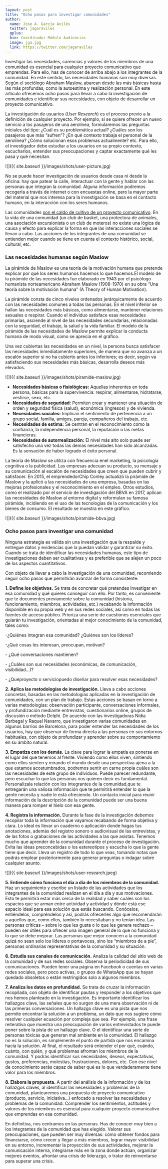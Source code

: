 ```yaml
---
layout: post
title: "Ocho pasos para investigar comunidades"
author:
  name: Jose A. García Avilés
  twitter: jagaraviles
  gplus:  
  bio: Coordinador Módulo Audiencias
  image: jga.jpg
  link: https://twitter.com/jagaraviles
---
```

Investigar las necesidades, carencias y valores de los miembros de una comunidad es esencial para cualquier proyecto comunicativo que emprendas. Para ello, has de conocer de arriba abajo a los integrantes de la comunidad. En este sentido, las necesidades humanas son muy diversas. Según el sociólogo Abraham Maslow, abarcan desde las más básicas hasta las más profundas, como la autoestima y realización personal. En este artículo ofrecemos ocho pasos para llevar a cabo la investigación de comunidades e identificar sus necesidades, con objeto de desarrollar un proyecto comunicativo.

La investigación de usuarios (*User Research*) es el proceso previo a la definición de cualquier proyecto. Por ejemplo, si se quiere ofrecer un nuevo servicio a los pasajeros de una aerolínea, formularemos las preguntas iniciales del tipo: ¿Cuál es su problemática actual? ¿Cuáles son los pasajeros que más “sufren”? ¿En qué contexto trabaja el personal de la aerolínea? ¿Cómo solucionan esos problemas actualmente? etc. Para ello, el investigador debe estudiar a los usuarios en su propio contexto, escucharlos, entender sus preocupaciones y captar exactamente qué les pasa y qué necesitan.

![]({{ site.baseurl }}/images/shots/user-picture.jpg)

No se puede hacer investigación de usuarios desde casa ni desde la oficina: hay que patear la calle, interactuar con la gente y hablar con las personas que integran la comunidad. Alguna información podremos recogerla a través de internet o con encuestas online, pero la mayor parte del material que nos interesa para la investigación se basa en el contacto humano, en la interacción con los seres humanos.

Las comunidades [son el caldo de cultivo de un proyecto comunicativo](https://mip.umh.es/blog/2021/10/17/comunidades-audiencia-periodismo/). En la vida de una comunidad (un club de basket, una protectora de animales, una asociación excursionista o un club de moteros) no existe una lógica de causa y efecto para explicar la forma en que las interacciones sociales se llevan a cabo. Las acciones de los integrantes de una comunidad se entienden mejor cuando se tiene en cuenta el contexto histórico, social, cultural, etc.

### Las necesidades humanas según Maslow

La pirámide de Maslow es una teoría de la motivación humana que pretende explicar por qué los seres humanos hacemos lo que hacemos.El modelo de la pirámide de las necesidades fue elaborado en 1943 por el psicólogo humanista norteamericano Abraham Maslow (1908-1970) en su obra “Una teoría sobre la motivación humana” (A Theory of Human Motivation).

La pirámide consta de cinco niveles ordenados jerárquicamente de acuerdo con las necesidades comunes a todas las personas. En el nivel inferior se hallan las necesidades más básicas, como alimentarse, mantener relaciones sexuales o respirar. Cuando el individuo satisface esas necesidades primarias, asciende al nivel de las necesidades secundarias, relacionadas con la seguridad, el trabajo, la salud y la vida familiar. El modelo de la pirámide de las necesidades de Maslow permite explicar la conducta humana de modo visual, como se aprecia en el gráfico.

Una vez cubiertas las necesidades en un nivel, la persona busca satisfacer las necesidades inmediatamente superiores, de manera que no avanza a un escalón superior si no ha cubierto antes los inferiores; es decir, según va satisfaciendo sus necesidades más básicas, desarrolla deseos más elevados.

![]({{ site.baseurl }}/images/shots/piramide-maslow.jpg)

* **Necesidades básicas o fisiológicas:** Aquellas inherentes en toda persona, básicas para la supervivencia: respirar, alimentarse, hidratarse, vestirse, sexo, etc.
* **Necesidades de seguridad:** Permiten crear y mantener una situación de orden y seguridad física (salud), económica (ingresos) y de vivienda.
* **Necesidades sociales:** Implican el sentimiento de pertenencia a un grupo social, familia, amigos, pareja, compañeros del trabajo, etc.
* **Necesidades de estima:** Se centran en el reconocimiento como la confianza, la independencia personal, la reputación o las metas financieras.
* **Necesidades de autorrealización:** El nivel más alto solo puede ser satisfecho una vez todas las demás necesidades han sido alcanzadas. Es la sensación de haber logrado el éxito personal.

La teoría de Maslow se utiliza con frecuencia enel marketing, la psicología cognitiva o la publicidad. Las empresas adecuan su producto, su mensaje y su comunicación al escalón de necesidades que creen que pueden cubrir y satisfacer. En 2015, el emprendedorChip Conley actualizó la pirámide de Maslow y la aplicó a las necesidades de una empresa, basadas en las mejoras profesionales y el reconocimiento en el empleo. Otros estudios, como el realizado por el servicio de investigación del BBVA en 2017, aplican las necesidades de Maslow al entorno digital y reformulan su famosa pirámide, incidiendo en el uso de las tecnologías de la comunicación y los bienes de consumo. El resultado se muestra en este gráfico.

![]({{ site.baseurl }}/images/shots/piramide-bbva.jpg)

### Ocho pasos para investigar una comunidad

Ninguna estrategia es válida sin una investigación que la respalde y entregue datos y evidencias que la puedan validar y garantizar su éxito. Cuando se trata de identificar las necesidades humanas, este tipo de investigaciones deben ser cualitativas y es preferible que se alejen un poco de los aspectos cuantitativos.

Con objeto de llevar a cabo la investigación de una comunidad, recomiendo seguir ocho pasos que permitirán avanzar de forma consistente:

**1. Define los objetivos.** Se trata de concretar qué pretendes investigar en esa comunidad y qué quieres conseguir con ello. Por tanto, es conveniente que te documentes previamente sobre la comunidad (historia, funcionamiento, miembros, actividades, etc.) recabando la información disponible en su propia web y en sus redes sociales, así como en todas las fuentes de acceso público. Prioriza una serie de cuestiones esenciales que guiarán tu investigación, orientadas al mejor conocimiento de la comunidad, tales como:

\-¿Quiénes integran esa comunidad? ¿Quiénes son los líderes?

\-¿Qué cosas les interesan, preocupan, motivan?

\- ¿Qué conversaciones mantienen?

\- ¿Cuáles son sus necesidades (económicas, de comunicación, visibilidad…)?

\- ¿Quéproyecto o serviciopuedo diseñar para resolver esas necesidades?

**2. Aplica las metodologías de investigación.** Lleva a cabo acciones concretas, basadas en las metodologías aplicadas en la investigación de comunidades, con un plan de trabajo. Estas acciones se basan en torno a varias metodologías: observación participante, conversaciones informales, y profundización mediante entrevistas, cuestionarios online, grupos de discusión o método Delphi. De acuerdo con las investigadoras Nídia Berbegal y Raquel Navarro, que investigaron varias comunidades en algunos barrios de Barcelona, para poder entender las necesidades de los usuarios, hay que observar de forma directa a las personas en sus entornos habituales, con objeto de profundizar y aprender sobre su comportamiento en su ámbito natural.

**3. Empatiza con los demás.** La clave para lograr la empatía es ponerse en el lugar del que tenemos al frente. Viviendo como ellos viven, sintiendo como ellos sienten y mirando el mundo desde una perspectiva ajena a la que estamos acostumbrados, podremos sentir en carne propia cuáles son las necesidades de este grupo de individuos. Puede parecer redundante, pero escuchar lo que las personas nos quieren decir es fundamental. Personalizala relación con los integrantes de la comunidad,que te entregarán una valiosa información que te permitirá entender lo que la gente necesita y nadie le está ofreciendo. Un contacto inicial para reunir información de la descripción de la comunidad puede ser una buena manera para romper el hielo con esa gente.

**4. Registra la información.** Durante la fase de la investigación debemos recopilar toda la información que vayamos recabando de forma objetiva y clara. Lo ideal es llevar un cuaderno o aplicación donde hagas tus anotaciones, además del registro sonoro o audiovisual de las entrevistas, y de las fotos o grabaciones de las actividades a las que asistas. Tenemos mucho que aprender de la comunidad durante el proceso de investigación. Evita las ideas preconcebidas o los estereotipos y escucha lo que la gente tiene que decir. Lleva un registro de todo lo que veas, tomando notas que podrás emplear posteriormente para generar preguntas o indagar sobre cualquier asunto.

![]({{ site.baseurl }}/images/shots/user-research.jpeg)

**5. Entiende cómo funciona el día a día de los miembros de la comunidad.** Haz un seguimiento y escribe un listado de las actividades que los integrantes de la comunidad realizan en el día a día y sus motivaciones. Esto te permitirá estar más cerca de la realidad y saber cuáles son los espacios que se arman entre actividad y actividad y dónde está ese espacio ideal para esa solución que estás buscando. Conócelos, entiéndelos, compréndelos y así, podrás ofrecerles algo que recomendarán a aquellos que, como ellos, también lo necesitaban y no tenían idea. Las personas críticas – sobre lo que les gusta o lo que les genera rechazo – pueden ser útiles para ofrecer una imagen general de lo que no funciona y lo que se debe mejorar. Las personas que mejor conocen a la comunidad quizá no sean solo los líderes o portavoces, sino los “miembros de a pie”, personas ordinarias representativas de la comunidad y su situación.

**6. Estudia sus canales de comunicación.** Analiza la calidad del sitio web de la comunidad y de sus redes sociales. Observa la periodicidad de sus comunicaciones. Pueden tener una página en Facebook o cuentas en varias redes sociales, pero poco activas, o grupos de WhatsApp que se hayan quedado obsoletos o están restringidos solo a algunos miembros.

**7. Analiza los datos en profundidad.** Se trata de cruzar la información recopilada, con objeto de identificar pautas y responder a los objetivos que nos hemos planteado en la investigación. Es importante identificar los hallazgos clave, las señales que no surgen de una mera observación ni de las primeras conversaciones. Un hallazgo clave es una pista que nos permite encontrar la solución a un problema, un dato que nos sugiere cómo resolver cualquier ecuación por compleja que sea. Por ejemplo, una frase reiterativa que muestra una preocupación de varios entrevistados te puede poner sobre la pista de un hallazgo clave. O el identificar una serie de personas tóxicas que generan mal ambiente en la comunidad. El hallazgo no es la solución, es simplemente el punto de partida que nos encamina hacia la solución. Al final, el resultado será entender el por qué, cuándo, cuánto, con quién, y qué problemas afrontan los miembros de la comunidad. Y podrás identificar sus necesidades, deseos, expectativas, gustos, preferencias, molestias, frustraciones, dolores, etc. Con ese nivel de conocimiento serás capaz de saber qué es lo que verdaderamente tiene valor para los miembros.

**8. Elabora la propuesta.** A partir del análisis de la información y de los hallazgos claves, al identificar las necesidades y problemas de la comunidad, plantearemos una propuesta de proyecto comunicativo (producto, servicio, iniciativa…) enfocado a resolver las necesidades y problemas de la comunidad. Comprender los sentimientos, actitudes y valores de los miembros es esencial para cualquier proyecto comunicativo que emprendas en esa comunidad.

En definitiva, nos centramos en las personas. Has de conocer muy bien a los integrantes de la comunidad que has elegido. Valorar sus preocupaciones, que pueden ser muy diversas: cómo obtener fondos para financiarse, cómo crecer y llegar a más miembros, lograr mayor visibilidad en su entorno, incrementar la proyección de sus actividades, mejorar la comunicación interna, integrarse más en la zona donde actúan, organizar mejores eventos, afrontar una crisis de liderazgo, o tratar de reinventarse para superar una crisis.